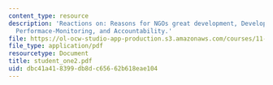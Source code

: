 ```yaml
---
content_type: resource
description: 'Reactions on: Reasons for NGOs great development, Development Risks,
  Performace-Monitoring, and Accountability.'
file: https://ol-ocw-studio-app-production.s3.amazonaws.com/courses/11-363-civil-society-and-the-environment-spring-2005/dbc41a418399db8dc65662b618eae104_student_one2.pdf
file_type: application/pdf
resourcetype: Document
title: student_one2.pdf
uid: dbc41a41-8399-db8d-c656-62b618eae104
---
```

